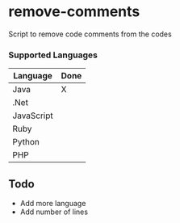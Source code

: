 # remove-comments
Script to remove code comments from the codes

### Supported Languages
| Language   	| Done 	|
|------------	|------	|
| Java       	|   X  	|
| .Net       	|      	|
| JavaScript 	|      	|
| Ruby       	|      	|
| Python     	|      	|
| PHP        	|      	|



## Todo 

- Add more language
- Add number of lines 